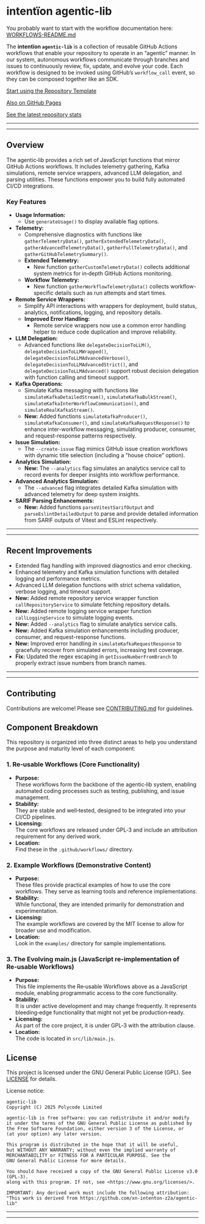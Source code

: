 # intentïon agentic-lib

You probably want to start with the workflow documentation here: [WORKFLOWS-README.md](https://github.com/xn-intenton-z2a/agentic-lib/blob/main/WORKFLOWS-README.md)

The **intentïon `agentic-lib`** is a collection of reusable GitHub Actions workflows that enable your
repository to operate in an “agentic” manner. In our system, autonomous workflows communicate through branches and
issues to continuously review, fix, update, and evolve your code. Each workflow is designed to be invoked using
GitHub’s `workflow_call` event, so they can be composed together like an SDK.

[Start using the Repository Template](https://github.com/xn-intenton-z2a/repository0)

[Also on GitHub Pages](https://xn-intenton-z2a.github.io/agentic-lib/index.html)

[See the latest repository stats](https://xn-intenton-z2a.github.io/agentic-lib/latest.html)

---
---

## Overview

The agentic‑lib provides a rich set of JavaScript functions that mirror GitHub Actions workflows. It includes telemetry gathering, Kafka simulations, remote service wrappers, advanced LLM delegation, and parsing utilities. These functions empower you to build fully automated CI/CD integrations.

### Key Features

- **Usage Information:**
  - Use `generateUsage()` to display available flag options.
- **Telemetry:**
  - Comprehensive diagnostics with functions like `gatherTelemetryData()`, `gatherExtendedTelemetryData()`, `gatherAdvancedTelemetryData()`, `gatherFullTelemetryData()`, and `gatherGitHubTelemetrySummary()`.
  - **Extended Telemetry:**
    - New function `gatherCustomTelemetryData()` collects additional system metrics for in‑depth GitHub Actions monitoring.
  - **Workflow Telemetry:**
    - New function `gatherWorkflowTelemetryData()` collects workflow-specific details such as run attempts and start times.
- **Remote Service Wrappers:**
  - Simplify API interactions with wrappers for deployment, build status, analytics, notifications, logging, and repository details.
  - **Improved Error Handling:**
    - Remote service wrappers now use a common error handling helper to reduce code duplication and improve reliability.
- **LLM Delegation:**
  - Advanced functions like `delegateDecisionToLLM()`, `delegateDecisionToLLMWrapped()`, `delegateDecisionToLLMAdvancedVerbose()`, `delegateDecisionToLLMAdvancedStrict()`, and `delegateDecisionToLLMAdvanced()` support robust decision delegation with function calling and timeout support.
- **Kafka Operations:**
  - Simulate Kafka messaging with functions like `simulateKafkaDetailedStream()`, `simulateKafkaBulkStream()`, `simulateKafkaInterWorkflowCommunication()`, and `simulateRealKafkaStream()`.
  - **New:** Added functions `simulateKafkaProducer()`, `simulateKafkaConsumer()`, and `simulateKafkaRequestResponse()` to enhance inter-workflow messaging, simulating producer, consumer, and request-response patterns respectively.
- **Issue Simulation:**
  - The `--create-issue` flag mimics GitHub issue creation workflows with dynamic title selection (including a "house choice" option).
- **Analytics Simulation:**
  - **New:** The `--analytics` flag simulates an analytics service call to record events for deeper insights into workflow performance.
- **Advanced Analytics Simulation:**
  - The `--advanced` flag integrates detailed Kafka simulation with advanced telemetry for deep system insights.
- **SARIF Parsing Enhancements:**
  - **New:** Added functions `parseVitestSarifOutput` and `parseEslintDetailedOutput` to parse and provide detailed information from SARIF outputs of Vitest and ESLint respectively.

---
---

## Recent Improvements

- Extended flag handling with improved diagnostics and error checking.
- Enhanced telemetry and Kafka simulation functions with detailed logging and performance metrics.
- Advanced LLM delegation functions with strict schema validation, verbose logging, and timeout support.
- **New:** Added remote repository service wrapper function `callRepositoryService` to simulate fetching repository details.
- **New:** Added remote logging service wrapper function `callLoggingService` to simulate logging events.
- **New:** Added `--analytics` flag to simulate analytics service calls.
- **New:** Added Kafka simulation enhancements including producer, consumer, and request-response functions.
- **New:** Improved error handling in `simulateKafkaRequestResponse` to gracefully recover from simulated errors, increasing test coverage.
- **Fix:** Updated the regex escaping in `getIssueNumberFromBranch` to properly extract issue numbers from branch names.

---
---

## Contributing

Contributions are welcome! Please see [CONTRIBUTING.md](CONTRIBUTING.md) for guidelines.

## Component Breakdown

This repository is organized into three distinct areas to help you understand the purpose and maturity level of each component:

### 1. Re‑usable Workflows (Core Functionality)
- **Purpose:**  
  These workflows form the backbone of the agentic‑lib system, enabling automated coding processes such as testing, publishing, and issue management.
- **Stability:**  
  They are stable and well‑tested, designed to be integrated into your CI/CD pipelines.
- **Licensing:**  
  The core workflows are released under GPL‑3 and include an attribution requirement for any derived work.
- **Location:**  
  Find these in the `.github/workflows/` directory.

### 2. Example Workflows (Demonstrative Content)
- **Purpose:**  
  These files provide practical examples of how to use the core workflows. They serve as learning tools and reference implementations.
- **Stability:**  
  While functional, they are intended primarily for demonstration and experimentation.
- **Licensing:**  
  The example workflows are covered by the MIT license to allow for broader use and modification.
- **Location:**  
  Look in the `examples/` directory for sample implementations.

### 3. The Evolving main.js (JavaScript re-implementation of Re‑usable Workflows)
- **Purpose:**  
  This file implements the Re‑usable Workflows above as a JavaScript module, enabling programmatic access to the core functionality.
- **Stability:**  
  It is under active development and may change frequently. It represents bleeding‑edge functionality that might not yet be production‑ready.
- **Licensing:**  
  As part of the core project, it is under GPL‑3 with the attribution clause.
- **Location:**  
  The code is located in `src/lib/main.js`.

## License

This project is licensed under the GNU General Public License (GPL). See [LICENSE](LICENSE) for details.

License notice:
```
agentic-lib
Copyright (C) 2025 Polycode Limited

agentic-lib is free software: you can redistribute it and/or modify
it under the terms of the GNU General Public License as published by
the Free Software Foundation, either version 3 of the License, or
(at your option) any later version.

This program is distributed in the hope that it will be useful,
but WITHOUT ANY WARRANTY; without even the implied warranty of
MERCHANTABILITY or FITNESS FOR A PARTICULAR PURPOSE. See the
GNU General Public License for more details.

You should have received a copy of the GNU General Public License v3.0 (GPL‑3).
along with this program. If not, see <https://www.gnu.org/licenses/>.

IMPORTANT: Any derived work must include the following attribution:
"This work is derived from https://github.com/xn-intenton-z2a/agentic-lib"
```

---
---
